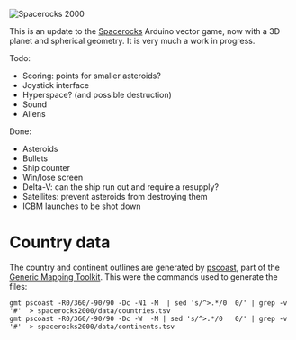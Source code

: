 ![Spacerocks 2000](https://farm5.staticflickr.com/4187/34458961716_5eedc9c024_z_d.jpg)

This is an update to the [Spacerocks](https://trmm.net/Spacerocks)
Arduino vector game, now with a 3D planet and spherical geometry.
It is very much a work in progress.

Todo:

* Scoring: points for smaller asteroids?
* Joystick interface
* Hyperspace? (and possible destruction)
* Sound
* Aliens

Done:

* Asteroids
* Bullets
* Ship counter
* Win/lose screen
* Delta-V: can the ship run out and require a resupply?
* Satellites: prevent asteroids from destroying them
* ICBM launches to be shot down

Country data
===
The country and continent outlines are generated by [pscoast](http://gmt.soest.hawaii.edu/doc/latest/pscoast.html), part of the [Generic Mapping Toolkit](http://gmt.soest.hawaii.edu/home).
This were the commands used to generate the files:

```
gmt pscoast -R0/360/-90/90 -Dc -N1 -M  | sed 's/^>.*/0	0/' | grep -v '#'  > spacerocks2000/data/countries.tsv
gmt pscoast -R0/360/-90/90 -Dc -W  -M | sed 's/^>.*/0	0/' | grep -v '#'  > spacerocks2000/data/continents.tsv
```

